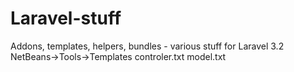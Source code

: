 Laravel-stuff
=============

Addons, templates, helpers, bundles - various stuff for Laravel 3.2
NetBeans->Tools->Templates
controler.txt
model.txt
